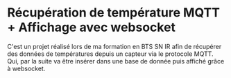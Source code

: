 
# Récupération de température MQTT + Affichage avec websocket

C'est un projet réalisé lors de ma formation en BTS SN IR afin de récupérer des données de températures depuis un capteur via le protocole MQTT. Qui, par la suite va être insérer dans une base de donnée puis affiché grâce à websocket.

